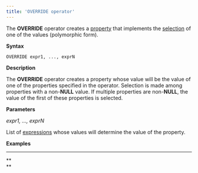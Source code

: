 ```yaml
---
title: 'OVERRIDE operator'
---
```


The **OVERRIDE** operator creates a [property](Properties.md) that implements the [selection](1572905.html#Selection(CASE,IF,MULTI,OVERRIDE,EXCLUSIVE)-exclusive) of one of the values (polymorphic form).

**Syntax**

    OVERRIDE expr1, ..., exprN

**Description**

The **OVERRIDE** operator creates a property whose value will be the value of one of the properties specified in the operator. Selection is made among properties with a non-**NULL** value. If multiple properties are non-**NULL**, the value of the first of these properties is selected.

**Parameters**

*expr1, ..., exprN*

List of [expressions](Expression.md) whose values will determine the value of the property.

**Examples**

****



**  
**

